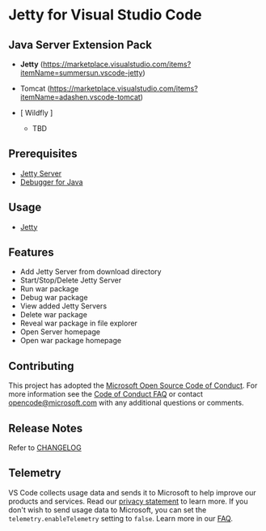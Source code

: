 # Jetty for Visual Studio Code

## Java Server Extension Pack
- **Jetty** (https://marketplace.visualstudio.com/items?itemName=summersun.vscode-jetty)

- Tomcat (https://marketplace.visualstudio.com/items?itemName=adashen.vscode-tomcat)

- [ Wildfly ]
  - TBD

## Prerequisites
* [Jetty Server](https://www.eclipse.org/jetty/)
* [Debugger for Java](https://marketplace.visualstudio.com/items?itemName=vscjava.vscode-java-debug)

## Usage
* [Jetty](resources/Jetty.gif)

## Features
* Add Jetty Server from download directory
* Start/Stop/Delete Jetty Server
* Run war package
* Debug war package
* View added Jetty Servers
* Delete war package
* Reveal war package in file explorer
* Open Server homepage
* Open war package homepage

## Contributing

This project has adopted the [Microsoft Open Source Code of Conduct](https://opensource.microsoft.com/codeofconduct/). For more information see the [Code of Conduct FAQ](https://opensource.microsoft.com/codeofconduct/faq/) or contact [opencode@microsoft.com](mailto:opencode@microsoft.com) with any additional questions or comments.

## Release Notes
Refer to [CHANGELOG](CHANGELOG.md)


## Telemetry
VS Code collects usage data and sends it to Microsoft to help improve our products and services. Read our [privacy statement](https://go.microsoft.com/fwlink/?LinkID=528096&clcid=0x409) to learn more. If you don't wish to send usage data to Microsoft, you can set the `telemetry.enableTelemetry` setting to `false`. Learn more in our [FAQ](https://code.visualstudio.com/docs/supporting/faq#_how-to-disable-telemetry-reporting).

